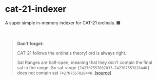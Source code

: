 # cat-21-indexer
A super simple in-memory indexer for CAT-21 ordinals. 🟧


<br>


> **Don't forget:** 
>
> CAT-21 follows the ordinals theory! ord is always right.
>
>Sat Ranges are half-open, meaning that they don't contain the final sat in the range. So sat range `[742707557807033–742707557828440]` does not contain sat `742707557828440`. [(source)](https://github.com/ordinals/ord/issues/2179#issuecomment-1594210084)
